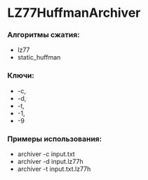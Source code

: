 # LZ77HuffmanArchiver

### Алгоритмы сжатия: 
* lz77
* static_huffman
### Ключи:
* -c, 
* -d, 
* -t, 
* -1, 
* -9
### Примеры использования:
* archiver -c input.txt
* archiver -d input.lz77h
* archiver -t input.txt.lz77h
